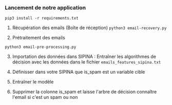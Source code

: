 ### Lancement de notre application

`pip3 install -r requirements.txt`

1.  Récupération des emails (Boîte de réception)
`python3 email-recovery.py`

2. Prétraitement des emails

`python3 email-pre-processing.py`

3. Importation des données dans SIPINA :
Entraîner les algorithmes de décision avec les données dans le fichier `emails_features_sipina.txt`

4. Définisser dans votre SIPINA que is_spam est un variable cible 
5. Entraîner le modèle
6. Supprimer la colonne is_spam et laisse l'arbre de décision connaître l'email si c'est un spam ou non
